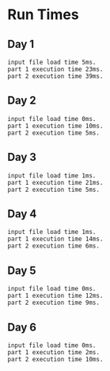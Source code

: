 # Run Times

## Day 1

```
input file load time 5ms.
part 1 execution time 23ms.
part 2 execution time 39ms.
```

## Day 2

```
input file load time 0ms.
part 1 execution time 10ms.
part 2 execution time 5ms.
```

## Day 3

```
input file load time 1ms.
part 1 execution time 21ms.
part 2 execution time 5ms.
```

## Day 4

```
input file load time 1ms.
part 1 execution time 14ms.
part 2 execution time 6ms.
```

## Day 5

```
input file load time 0ms.
part 1 execution time 12ms.
part 2 execution time 9ms.
```

## Day 6

```
input file load time 0ms.
part 1 execution time 2ms.
part 2 execution time 10ms.
```
